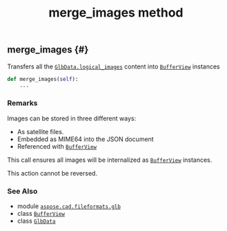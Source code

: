 ﻿---
title: merge_images method
second_title: Aspose.CAD for Python via .NET API References
description: 
type: docs
weight: 210
url: /python-net/aspose.cad.fileformats.glb/glbdata/merge_images/
is_root: false
---

## merge_images {#}

Transfers all the [`GlbData.logical_images`](/cad/python-net/aspose.cad.fileformats.glb/glbdata#logical_images) content into [`BufferView`](/cad/python-net/aspose.cad.fileformats.glb/bufferview) instances



```python
def merge_images(self):
    ...
```


### Remarks

Images can be stored in three different ways:
- As satellite files.
- Embedded as MIME64 into the JSON document
- Referenced with [`BufferView`](/cad/python-net/aspose.cad.fileformats.glb/bufferview)

This call ensures all images will be internalized as [`BufferView`](/cad/python-net/aspose.cad.fileformats.glb/bufferview) instances.

This action cannot be reversed.


### See Also
* module [`aspose.cad.fileformats.glb`](../../)
* class [`BufferView`](/cad/python-net/aspose.cad.fileformats.glb/bufferview)
* class [`GlbData`](/cad/python-net/aspose.cad.fileformats.glb/glbdata)
